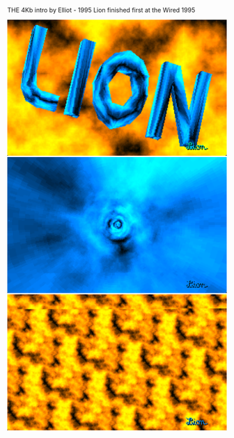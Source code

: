 THE 4Kb intro by Elliot - 1995
Lion finished first at the Wired 1995

![lion](./assets/lion.png)
![rotozoom](./assets/rotozoom.png)
![cloud](./assets/cloud.png)
